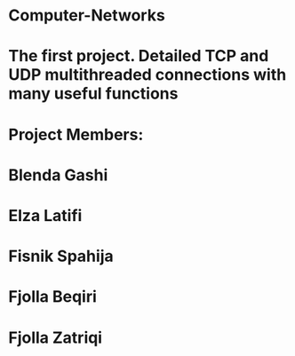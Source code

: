 # Computer-Networks
# The first project. Detailed TCP and UDP multithreaded connections with many useful functions

# Project Members:
# Blenda Gashi
# Elza Latifi
# Fisnik Spahija
# Fjolla Beqiri
# Fjolla Zatriqi
